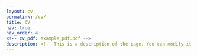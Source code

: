```yaml
---
layout: cv
permalink: /cv/
title: CV
nav: true
nav_order: 4
<!-- cv_pdf: example_pdf.pdf -->
description: <!-- This is a description of the page. You can modify it in 'pages/_cv.md'. You can also change or remove the top pdf download button. -->
---
```

